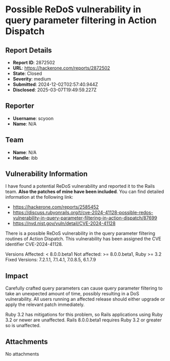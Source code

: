 # Possible ReDoS vulnerability in query parameter filtering in Action Dispatch

## Report Details
- **Report ID**: 2872502
- **URL**: https://hackerone.com/reports/2872502
- **State**: Closed
- **Severity**: medium
- **Submitted**: 2024-12-02T02:57:40.944Z
- **Disclosed**: 2025-03-07T19:49:59.227Z

## Reporter
- **Username**: scyoon
- **Name**: N/A

## Team
- **Name**: N/A
- **Handle**: ibb

## Vulnerability Information
I have found a potential ReDoS vulnerability and reported it to the Rails team. **Also the patches of mine have been included**. You can find detailed information at the following link:

- https://hackerone.com/reports/2585452
- https://discuss.rubyonrails.org/t/cve-2024-41128-possible-redos-vulnerability-in-query-parameter-filtering-in-action-dispatch/87699
- https://nvd.nist.gov/vuln/detail/CVE-2024-41128

There is a possible ReDoS vulnerability in the query parameter filtering routines of Action Dispatch. This vulnerability has been assigned the CVE identifier CVE-2024-41128.

Versions Affected: < 8.0.0.beta1
Not affected: >= 8.0.0.beta1, Ruby >= 3.2
Fixed Versions: 7.2.1.1, 7.1.4.1, 7.0.8.5, 6.1.7.9

## Impact

Carefully crafted query parameters can cause query parameter filtering to take an unexpected amount of time, possibly resulting in a DoS vulnerability. All users running an affected release should either upgrade or apply the relevant patch immediately.

Ruby 3.2 has mitigations for this problem, so Rails applications using Ruby 3.2 or newer are unaffected. Rails 8.0.0.beta1 requires Ruby 3.2 or greater so is unaffected.

## Attachments
No attachments
